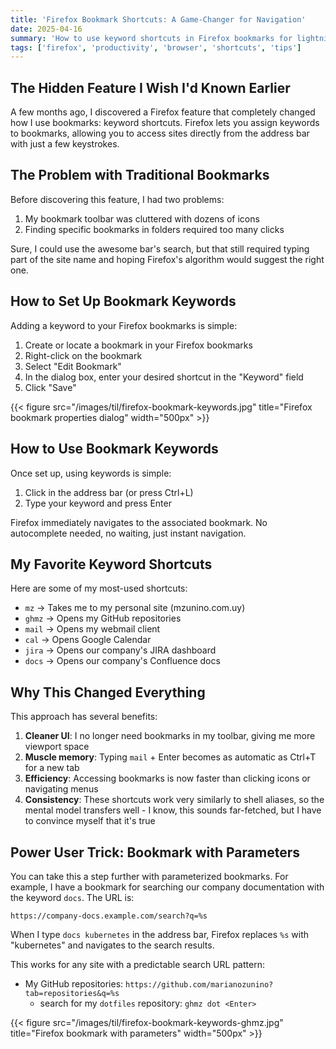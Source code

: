 ```yaml
---
title: 'Firefox Bookmark Shortcuts: A Game-Changer for Navigation'
date: 2025-04-16
summary: 'How to use keyword shortcuts in Firefox bookmarks for lightning-fast navigation'
tags: ['firefox', 'productivity', 'browser', 'shortcuts', 'tips']
---
```


## The Hidden Feature I Wish I'd Known Earlier

A few months ago, I discovered a Firefox feature that completely changed how I use bookmarks: keyword shortcuts. Firefox lets you assign keywords to bookmarks, allowing you to access sites directly from the address bar with just a few keystrokes.

## The Problem with Traditional Bookmarks

Before discovering this feature, I had two problems:

1. My bookmark toolbar was cluttered with dozens of icons
2. Finding specific bookmarks in folders required too many clicks

Sure, I could use the awesome bar's search, but that still required typing part of the site name and hoping Firefox's algorithm would suggest the right one.

## How to Set Up Bookmark Keywords

Adding a keyword to your Firefox bookmarks is simple:

1. Create or locate a bookmark in your Firefox bookmarks
2. Right-click on the bookmark
3. Select "Edit Bookmark"
4. In the dialog box, enter your desired shortcut in the "Keyword" field
5. Click "Save"

{{< figure src="/images/til/firefox-bookmark-keywords.jpg" title="Firefox bookmark properties dialog" width="500px" >}}

## How to Use Bookmark Keywords

Once set up, using keywords is simple:

1. Click in the address bar (or press Ctrl+L)
2. Type your keyword and press Enter

Firefox immediately navigates to the associated bookmark. No autocomplete needed, no waiting, just instant navigation.

## My Favorite Keyword Shortcuts

Here are some of my most-used shortcuts:

- `mz` → Takes me to my personal site (mzunino.com.uy)
- `ghmz` → Opens my GitHub repositories
- `mail` → Opens my webmail client
- `cal` → Opens Google Calendar
- `jira` → Opens our company's JIRA dashboard
- `docs` → Opens our company's Confluence docs

## Why This Changed Everything

This approach has several benefits:

1. **Cleaner UI**: I no longer need bookmarks in my toolbar, giving me more viewport space
2. **Muscle memory**: Typing `mail` + Enter becomes as automatic as Ctrl+T for a new tab
3. **Efficiency**: Accessing bookmarks is now faster than clicking icons or navigating menus
4. **Consistency**: These shortcuts work very similarly to shell aliases, so the mental model transfers well - I know, this sounds far-fetched, but I have to convince myself that it's true

## Power User Trick: Bookmark with Parameters

You can take this a step further with parameterized bookmarks. For example, I have a bookmark for searching our company documentation with the keyword `docs`. The URL is:

```
https://company-docs.example.com/search?q=%s
```

When I type `docs kubernetes` in the address bar, Firefox replaces `%s` with "kubernetes" and navigates to the search results.

This works for any site with a predictable search URL pattern:
- My GitHub repositories: `https://github.com/marianozunino?tab=repositories&q=%s`
  - search for my `dotfiles` repository: `ghmz dot <Enter>`

{{< figure src="/images/til/firefox-bookmark-keywords-ghmz.jpg" title="Firefox bookmark with parameters" width="500px" >}}

